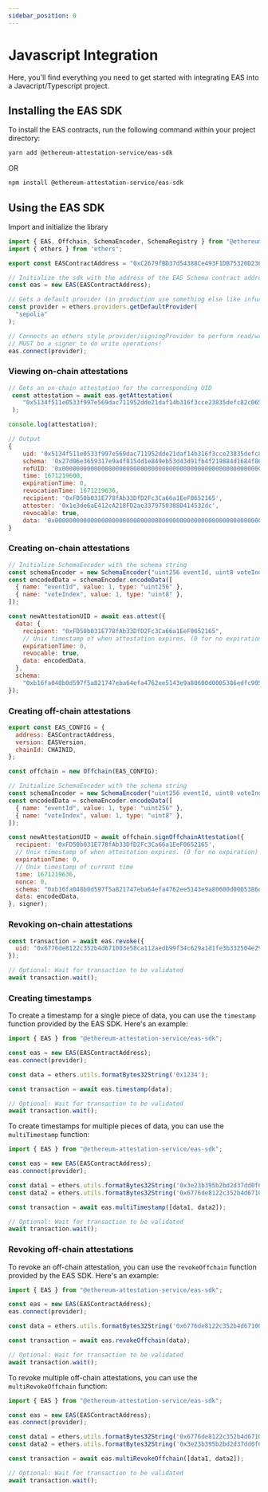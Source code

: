 ```yaml
---
sidebar_position: 0
---
```


# Javascript Integration

Here, you'll find everything you need to get started with integrating EAS into a Javacript/Typescript project.

## Installing the EAS SDK

To install the EAS contracts, run the following command within your project directory:

```bash 
yarn add @ethereum-attestation-service/eas-sdk 
```

OR

```bash 
npm install @ethereum-attestation-service/eas-sdk 
```

## Using the EAS SDK

Import and initialize the library

```javascript 
import { EAS, Offchain, SchemaEncoder, SchemaRegistry } from "@ethereum-attestation-service/eas-sdk";
import { ethers } from 'ethers';

export const EASContractAddress = "0xC2679fBD37d54388Ce493F1DB75320D236e1815e"; // Sepolia v0.26

// Initialize the sdk with the address of the EAS Schema contract address
const eas = new EAS(EASContractAddress);

// Gets a default provider (in production use something else like infura/alchemy)
const provider = ethers.providers.getDefaultProvider(
  "sepolia"
);

// Connects an ethers style provider/signingProvider to perform read/write functions.
// MUST be a signer to do write operations!
eas.connect(provider);
```

### Viewing on-chain attestations

```javascript 
// Gets an on-chain attestation for the corresponding UID
 const attestation = await eas.getAttestation(
    "0x5134f511e0533f997e569dac711952dde21daf14b316f3cce23835defc82c065"
 );

console.log(attestation);

// Output
{
    uid: '0x5134f511e0533f997e569dac711952dde21daf14b316f3cce23835defc82c065',
    schema: '0x27d06e3659317e9a4f8154d1e849eb53d43d91fb4f219884d1684f86d797804a',
    refUID: '0x0000000000000000000000000000000000000000000000000000000000000000',
    time: 1671219600,
    expirationTime: 0,
    revocationTime: 1671219636,
    recipient: '0xFD50b031E778fAb33DfD2Fc3Ca66a1EeF0652165',
    attester: '0x1e3de6aE412cA218FD2ae3379750388D414532dc',
    revocable: true,
    data: '0x0000000000000000000000000000000000000000000000000000000000000000'
}
```



### Creating on-chain attestations

```javascript 
// Initialize SchemaEncoder with the schema string
const schemaEncoder = new SchemaEncoder("uint256 eventId, uint8 voteIndex");
const encodedData = schemaEncoder.encodeData([
  { name: "eventId", value: 1, type: "uint256" },
  { name: "voteIndex", value: 1, type: "uint8" },
]);

const newAttestationUID = await eas.attest({
  data: {
    recipient: "0xFD50b031E778fAb33DfD2Fc3Ca66a1EeF0652165",
    // Unix timestamp of when attestation expires. (0 for no expiration)
    expirationTime: 0,
    revocable: true,
    data: encodedData,
  },
  schema:
    "0xb16fa048b0d597f5a821747eba64efa4762ee5143e9a80600d0005386edfc995",
});
```

### Creating off-chain attestations

```javascript 
export const EAS_CONFIG = {
  address: EASContractAddress,
  version: EASVersion,
  chainId: CHAINID,
};

const offchain = new Offchain(EAS_CONFIG);

// Initialize SchemaEncoder with the schema string
const schemaEncoder = new SchemaEncoder("uint256 eventId, uint8 voteIndex");
const encodedData = schemaEncoder.encodeData([
  { name: "eventId", value: 1, type: "uint256" },
  { name: "voteIndex", value: 1, type: "uint8" },
]);

const newAttestationUID = await offchain.signOffchainAttestation({
  recipient: '0xFD50b031E778fAb33DfD2Fc3Ca66a1EeF0652165',
  // Unix timestamp of when attestation expires. (0 for no expiration)
  expirationTime: 0,
  // Unix timestamp of current time
  time: 1671219636,
  nonce: 0,
  schema: "0xb16fa048b0d597f5a821747eba64efa4762ee5143e9a80600d0005386edfc995",
  data: encodedData,
}, signer);
```


### Revoking on-chain attestations

```javascript 
const transaction = await eas.revoke({
  uid: "0x6776de8122c352b4d671003e58ca112aedb99f34c629a1d1fe3b332504e2943a"
});

// Optional: Wait for transaction to be validated
await transaction.wait();
```

### Creating timestamps

To create a timestamp for a single piece of data, you can use the `timestamp` function provided by the EAS SDK. Here's an example:

```javascript
import { EAS } from "@ethereum-attestation-service/eas-sdk";

const eas = new EAS(EASContractAddress);
eas.connect(provider);

const data = ethers.utils.formatBytes32String('0x1234');

const transaction = await eas.timestamp(data);

// Optional: Wait for transaction to be validated
await transaction.wait();
```

To create timestamps for multiple pieces of data, you can use the `multiTimestamp` function:

```javascript
import { EAS } from "@ethereum-attestation-service/eas-sdk";

const eas = new EAS(EASContractAddress);
eas.connect(provider);

const data1 = ethers.utils.formatBytes32String('0x3e23b395b2bd2d37dd0f6e4148ac6b9e7ed22f2215107958f95cc1489e4e6289');
const data2 = ethers.utils.formatBytes32String('0x6776de8122c352b4d671003e58ca112aedb99f34c629a1d1fe3b332504e2943a');

const transaction = await eas.multiTimestamp([data1, data2]);

// Optional: Wait for transaction to be validated
await transaction.wait();
```

### Revoking off-chain attestations

To revoke an off-chain attestation, you can use the `revokeOffchain` function provided by the EAS SDK. Here's an example:

```javascript
import { EAS } from "@ethereum-attestation-service/eas-sdk";

const eas = new EAS(EASContractAddress);
eas.connect(provider);

const data = ethers.utils.formatBytes32String('0x6776de8122c352b4d671003e58ca112aedb99f34c629a1d1fe3b332504e2943a');

const transaction = await eas.revokeOffchain(data);

// Optional: Wait for transaction to be validated
await transaction.wait();
```

To revoke multiple off-chain attestations, you can use the `multiRevokeOffchain` function:

```javascript
import { EAS } from "@ethereum-attestation-service/eas-sdk";

const eas = new EAS(EASContractAddress);
eas.connect(provider);

const data1 = ethers.utils.formatBytes32String('0x6776de8122c352b4d671003e58ca112aedb99f34c629a1d1fe3b332504e2943a');
const data2 = ethers.utils.formatBytes32String('0x3e23b395b2bd2d37dd0f6e4148ac6b9e7ed22f2215107958f95cc1489e4e6289');

const transaction = await eas.multiRevokeOffchain([data1, data2]);

// Optional: Wait for transaction to be validated
await transaction.wait();
```


